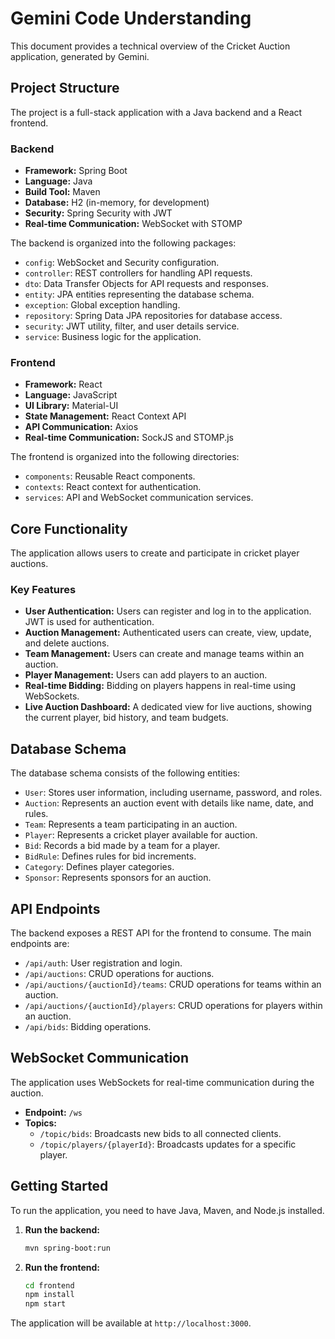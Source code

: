 
# Gemini Code Understanding

This document provides a technical overview of the Cricket Auction application, generated by Gemini.

## Project Structure

The project is a full-stack application with a Java backend and a React frontend.

### Backend

- **Framework:** Spring Boot
- **Language:** Java
- **Build Tool:** Maven
- **Database:** H2 (in-memory, for development)
- **Security:** Spring Security with JWT
- **Real-time Communication:** WebSocket with STOMP

The backend is organized into the following packages:

- `config`: WebSocket and Security configuration.
- `controller`: REST controllers for handling API requests.
- `dto`: Data Transfer Objects for API requests and responses.
- `entity`: JPA entities representing the database schema.
- `exception`: Global exception handling.
- `repository`: Spring Data JPA repositories for database access.
- `security`: JWT utility, filter, and user details service.
- `service`: Business logic for the application.

### Frontend

- **Framework:** React
- **Language:** JavaScript
- **UI Library:** Material-UI
- **State Management:** React Context API
- **API Communication:** Axios
- **Real-time Communication:** SockJS and STOMP.js

The frontend is organized into the following directories:

- `components`: Reusable React components.
- `contexts`: React context for authentication.
- `services`: API and WebSocket communication services.

## Core Functionality

The application allows users to create and participate in cricket player auctions.

### Key Features

- **User Authentication:** Users can register and log in to the application. JWT is used for authentication.
- **Auction Management:** Authenticated users can create, view, update, and delete auctions.
- **Team Management:** Users can create and manage teams within an auction.
- **Player Management:** Users can add players to an auction.
- **Real-time Bidding:** Bidding on players happens in real-time using WebSockets.
- **Live Auction Dashboard:** A dedicated view for live auctions, showing the current player, bid history, and team budgets.

## Database Schema

The database schema consists of the following entities:

- `User`: Stores user information, including username, password, and roles.
- `Auction`: Represents an auction event with details like name, date, and rules.
- `Team`: Represents a team participating in an auction.
- `Player`: Represents a cricket player available for auction.
- `Bid`: Records a bid made by a team for a player.
- `BidRule`: Defines rules for bid increments.
- `Category`: Defines player categories.
- `Sponsor`: Represents sponsors for an auction.

## API Endpoints

The backend exposes a REST API for the frontend to consume. The main endpoints are:

- `/api/auth`: User registration and login.
- `/api/auctions`: CRUD operations for auctions.
- `/api/auctions/{auctionId}/teams`: CRUD operations for teams within an auction.
- `/api/auctions/{auctionId}/players`: CRUD operations for players within an auction.
- `/api/bids`: Bidding operations.

## WebSocket Communication

The application uses WebSockets for real-time communication during the auction.

- **Endpoint:** `/ws`
- **Topics:**
  - `/topic/bids`: Broadcasts new bids to all connected clients.
  - `/topic/players/{playerId}`: Broadcasts updates for a specific player.

## Getting Started

To run the application, you need to have Java, Maven, and Node.js installed.

1. **Run the backend:**
   ```bash
   mvn spring-boot:run
   ```
2. **Run the frontend:**
   ```bash
   cd frontend
   npm install
   npm start
   ```

The application will be available at `http://localhost:3000`.
